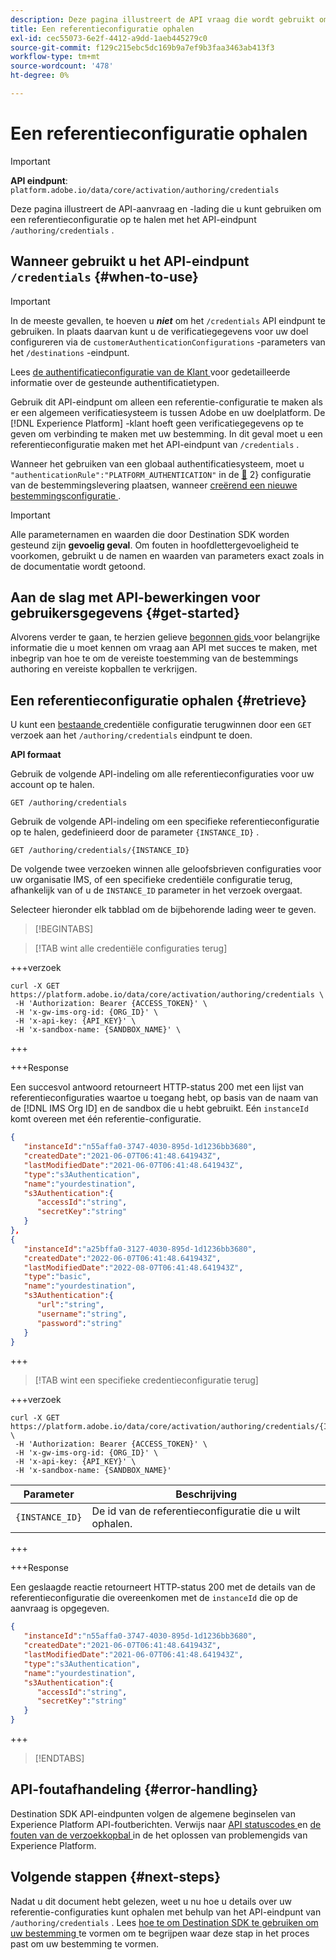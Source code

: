```yaml
---
description: Deze pagina illustreert de API vraag die wordt gebruikt om een credentiële configuratie door Adobe Experience Platform Destination SDK terug te winnen.
title: Een referentieconfiguratie ophalen
exl-id: cec55073-6e2f-4412-a9dd-1aeb445279c0
source-git-commit: f129c215ebc5dc169b9a7ef9b3faa3463ab413f3
workflow-type: tm+mt
source-wordcount: '478'
ht-degree: 0%

---
```


# Een referentieconfiguratie ophalen

>[!IMPORTANT]
>
>**API eindpunt**: `platform.adobe.io/data/core/activation/authoring/credentials`

Deze pagina illustreert de API-aanvraag en -lading die u kunt gebruiken om een referentieconfiguratie op te halen met het API-eindpunt `/authoring/credentials` .

## Wanneer gebruikt u het API-eindpunt `/credentials` {#when-to-use}

>[!IMPORTANT]
>
>In de meeste gevallen, te hoeven u ***niet*** om het `/credentials` API eindpunt te gebruiken. In plaats daarvan kunt u de verificatiegegevens voor uw doel configureren via de `customerAuthenticationConfigurations` -parameters van het `/destinations` -eindpunt.
> 
>Lees [ de authentificatieconfiguratie van de Klant ](../functionality/destination-configuration/customer-authentication.md) voor gedetailleerde informatie over de gesteunde authentificatietypen.

Gebruik dit API-eindpunt om alleen een referentie-configuratie te maken als er een algemeen verificatiesysteem is tussen Adobe en uw doelplatform. De [!DNL Experience Platform] -klant hoeft geen verificatiegegevens op te geven om verbinding te maken met uw bestemming. In dit geval moet u een referentieconfiguratie maken met het API-eindpunt van `/credentials` .

Wanneer het gebruiken van een globaal authentificatiesysteem, moet u `"authenticationRule":"PLATFORM_AUTHENTICATION"` in de [&#128279;](../functionality/destination-configuration/destination-delivery.md) 2&rbrace; configuratie van de bestemmingslevering plaatsen, wanneer [ creërend een nieuwe bestemmingsconfiguratie ](../authoring-api/destination-configuration/create-destination-configuration.md).

>[!IMPORTANT]
>
>Alle parameternamen en waarden die door Destination SDK worden gesteund zijn **gevoelig geval**. Om fouten in hoofdlettergevoeligheid te voorkomen, gebruikt u de namen en waarden van parameters exact zoals in de documentatie wordt getoond.

## Aan de slag met API-bewerkingen voor gebruikersgegevens {#get-started}

Alvorens verder te gaan, te herzien gelieve [ begonnen gids ](../getting-started.md) voor belangrijke informatie die u moet kennen om vraag aan API met succes te maken, met inbegrip van hoe te om de vereiste toestemming van de bestemmings authoring en vereiste kopballen te verkrijgen.

## Een referentieconfiguratie ophalen {#retrieve}

U kunt een [ bestaande ](create-credential-configuration.md) credentiële configuratie terugwinnen door een `GET` verzoek aan het `/authoring/credentials` eindpunt te doen.

**API formaat**

Gebruik de volgende API-indeling om alle referentieconfiguraties voor uw account op te halen.

```http
GET /authoring/credentials
```

Gebruik de volgende API-indeling om een specifieke referentieconfiguratie op te halen, gedefinieerd door de parameter `{INSTANCE_ID}` .

```http
GET /authoring/credentials/{INSTANCE_ID}
```

De volgende twee verzoeken winnen alle geloofsbrieven configuraties voor uw organisatie IMS, of een specifieke credentiële configuratie terug, afhankelijk van of u de `INSTANCE_ID` parameter in het verzoek overgaat.

Selecteer hieronder elk tabblad om de bijbehorende lading weer te geven.

>[!BEGINTABS]

>[!TAB wint alle credentiële configuraties  terug]

+++verzoek

```shell
curl -X GET https://platform.adobe.io/data/core/activation/authoring/credentials \
 -H 'Authorization: Bearer {ACCESS_TOKEN}' \
 -H 'x-gw-ims-org-id: {ORG_ID}' \
 -H 'x-api-key: {API_KEY}' \
 -H 'x-sandbox-name: {SANDBOX_NAME}' \
```

+++

+++Response

Een succesvol antwoord retourneert HTTP-status 200 met een lijst van referentieconfiguraties waartoe u toegang hebt, op basis van de naam van de [!DNL IMS Org ID] en de sandbox die u hebt gebruikt. Eén `instanceId` komt overeen met één referentie-configuratie.

```json
{
   "instanceId":"n55affa0-3747-4030-895d-1d1236bb3680",
   "createdDate":"2021-06-07T06:41:48.641943Z",
   "lastModifiedDate":"2021-06-07T06:41:48.641943Z",
   "type":"s3Authentication",
   "name":"yourdestination",
   "s3Authentication":{
      "accessId":"string",
      "secretKey":"string"
   }
},
{
   "instanceId":"a25bffa0-3127-4030-895d-1d1236bb3680",
   "createdDate":"2022-06-07T06:41:48.641943Z",
   "lastModifiedDate":"2022-08-07T06:41:48.641943Z",
   "type":"basic",
   "name":"yourdestination",
   "s3Authentication":{
      "url":"string",
      "username":"string",
      "password":"string"
   }
}
```

+++

>[!TAB wint een specifieke credentieconfiguratie  terug]

+++verzoek

```shell
curl -X GET https://platform.adobe.io/data/core/activation/authoring/credentials/{INSTANCE_ID} \
 -H 'Authorization: Bearer {ACCESS_TOKEN}' \
 -H 'x-gw-ims-org-id: {ORG_ID}' \
 -H 'x-api-key: {API_KEY}' \
 -H 'x-sandbox-name: {SANDBOX_NAME}'
```

| Parameter | Beschrijving |
| -------- | ----------- |
| `{INSTANCE_ID}` | De id van de referentieconfiguratie die u wilt ophalen. |

+++

+++Response

Een geslaagde reactie retourneert HTTP-status 200 met de details van de referentieconfiguratie die overeenkomen met de `instanceId` die op de aanvraag is opgegeven.

```json
{
   "instanceId":"n55affa0-3747-4030-895d-1d1236bb3680",
   "createdDate":"2021-06-07T06:41:48.641943Z",
   "lastModifiedDate":"2021-06-07T06:41:48.641943Z",
   "type":"s3Authentication",
   "name":"yourdestination",
   "s3Authentication":{
      "accessId":"string",
      "secretKey":"string"
   }
}
```

+++

>[!ENDTABS]

## API-foutafhandeling {#error-handling}

Destination SDK API-eindpunten volgen de algemene beginselen van Experience Platform API-foutberichten. Verwijs naar [ API statuscodes ](../../../landing/troubleshooting.md#api-status-codes) en [ de fouten van de verzoekkopbal ](../../../landing/troubleshooting.md#request-header-errors) in de het oplossen van problemengids van Experience Platform.

## Volgende stappen {#next-steps}

Nadat u dit document hebt gelezen, weet u nu hoe u details over uw referentie-configuraties kunt ophalen met behulp van het API-eindpunt van `/authoring/credentials` . Lees [ hoe te om Destination SDK te gebruiken om uw bestemming ](../guides/configure-destination-instructions.md) te vormen om te begrijpen waar deze stap in het proces past om uw bestemming te vormen.
